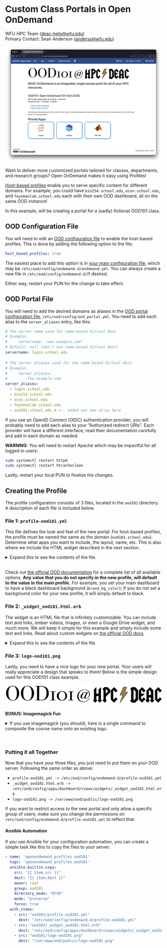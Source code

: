 # Custom Class Portals in Open OnDemand

WFU HPC Team (deac-help@wfu.edu)<br>
Primary Contact: Sean Anderson (anderss@wfu.edu)

<p align="center">
<img src="images/portal-ood101.png" alt="PHY262 Class Portal" width="640"/>
</p>

Want to deliver more customized portals tailored for classes, departments, and research groups? Open OnDemand makes it easy using Profiles!

[Host-based profiles](https://osc.github.io/ood-documentation/latest/customizations.html#automatic-profile-selection) enable you to serve specific content for different domains. For example, you could have `bio254.school.edu`, `econ.school.edu`, and `feynmanlab.school.edu` each with their own OOD dashboard, all on the same OOD instance!

In this example, will be creating a portal for a (sadly) fictional OOD101 class.


## OOD Configuration File

You will need to edit an [OOD configuration file](https://osc.github.io/ood-documentation/latest/reference/files/ondemand-d-ymls.html) to enable the host-based profiles. This is done by adding the following option to the file:

```yaml
host_based_profiles: true
```

The easiest place to add this option is in [your main configuration file](https://osc.github.io/ood-documentation/latest/reference/files/ondemand-d-ymls.html), which may be `/etc/ood/config/ondemand.d/ondemand.yml`. You can always create a new file in `/etc/ood/config/ondemand.d/`if desired.

Either way, restart your PUN for the change to take effect.


## OOD Portal File

You will need to add the desired domains as aliases in the [OOD portal configuration file](https://osc.github.io/ood-documentation/latest/reference/files/ood-portal-yml.html), `/etc/ood/config/ood_portal.yml`. You need to add each alias to the `server_aliases` entry, like this:

```yaml
# The server name used for name-based Virtual Host
# Example:
#     servername: 'www.example.com'
# Default: null (don't use name-based Virtual Host)
servername: login.school.edu

# The server aliases used for the name-based Virtual Host
# Example:
#     server_aliases:
#       - foo.example.com
server_aliases:
  - login.school.edu
  - bio254.school.edu
  - econ.school.edu
  - feynmanlab.school.edu
  - ood101.school.edu # <-- added our new alias here
```

If you use an OpenID Connect (OIDC) authentication provider, you will probably need to add each alias to your "Authorized redirect URIs". Each provider will have a different interface; read their documentation carefully and add in each domain as needed.

**WARNING**: You will need to restart Apache which may be impactful for all logged in users:

```sh
sudo systemctl restart httpd
sudo systemctl restart htcacheclean
```

Lastly, restart your local PUN to finalize the changes.


## Creating the Profile

The profile configuration consists of 3 files, located in the `ood101` directory. A description of each file is included below.


### File 1: `profile-ood101.yml`

This file defines the look and feel of the new portal. For host-based profiles, the profile must be named the same as the domain (`ood101.school.edu`). Determine what apps you want to include, the layout, name, etc. This is also where we include the HTML widget described in the next section.

<details><summary>Expand this to see the contents of the file.</summary>

```yml
profiles:
  ood101.school.edu: &ood101_profile
    dashboard_title: "OOD101 Class Portal"
    brand_bg_color: "#2c4b8c"
    dashboard_logo: "/public/logo-ood101.png"
    pinned_apps:
      - "sys/jupyter"
      - "sys/rstudio"
      - "sys/matlab"
    pinned_apps_group_by:
    dashboard_layout:
      rows:
        - columns:
          - width: 12
            widgets:
              - widget_ood101
        - columns:
          - width: 12
            widgets:
              - pinned_apps
    announcement_path:
      - "/etc/ood/config/announcements.d/ood101.md"
```

</details><br>

Check out [the official OOD documentation](https://osc.github.io/ood-documentation/latest/reference/files/ondemand-d-ymls.html#configuration-properties-with-profile-support) for a complete list of all available options. **Any value that you do not specify in the new profile, will default to the value in the main profile.** For example, you set your main dashboard to have a black dashboard background (`brand_bg_color`); if you do not set a background color for your new profile, it will simply default to black.


### File 2: `_widget_ood101.html.erb`

The widget is an HTML file that is infinitely customizable. You can include text and links, ember videos, images, or even a Google Drive widget, and much more. We will keep it simple for this example and simply include some text and links. Read about custom widgets on [the official OOD docs](https://osc.github.io/ood-documentation/latest/customizations.html#custom-layouts-in-the-dashboard).

<details><summary>Expand this to see the contents of the file.</summary>

```html
<h3>OOD101: Open OnDemand 101 (Fall 2025)</h3>

<p>
<b>HPC Center, Alumni Hall, W, 8:45 AM - 10:45 AM</b><br>
<b>Farrell Hall 105, T, 3:30 PM - 5:30 PM</b><br>
</p>

<ul>
<li><a href="https://hpc.wfu.edu" target="_blank">DEAC Cluster Homepage</a></li>
<li><a href="https://wfu.edu" target="_blank">Wake Forest University</a></li>
</ul> 

<p>Connecting computing power with powerful minds. Open OnDemand empowers students, researchers, and industry professionals with remote web access to supercomputers</p>
```

</details>


### File 3: `logo-ood101.png`

Lastly, you need to have a nice logo for your new portal. Your users will really appreciate a design that speaks to them! Below is the simple design used for this OOD101 class example.

<p align="center">
<img src="ood101/logo-ood101.png" alt="PHY262 Class Portal" width="640"/>
</p>

**BONUS: Imagemagick Fun**

<details><summary>If you use imagemagick (you should), here is a single command to composite the course name onto an existing logo.</summary>

```sh
magick \
    "images/LOGO_HPC.png" \
       -background Transparent \
       -gravity East \
       -extent 3800x520 \
       -font Bodoni-72-Smallcaps-Book \
       -fill black \
       -pointsize 500 \
       -gravity NorthWest \
       -draw 'text 0,-75 "OOD101"' \
       -pointsize 350 \
       -gravity Center \
       -draw 'text 0,0 "@"' \
    "ood101/logo-ood101.png"
```

</details>
<br><br>

### Putting it all Together

Now that you have your three files, you just need to put them on your OOD server. Following the same order as above:

- `profile-ood101.yml -> /etc/ood/config/ondemand.d/profile-ood101.yml`
- `_widget_ood101.html.erb -> /etc/ood/config/apps/dashboard/views/widgets/_widget_ood101.html.erb`
- `logo-ood101.png -> /var/www/ood/public/logo-ood101.png`

If you want to restrict access to the new portal and only allow a specific group of users, make sure you change the permissions on `/etc/ood/config/ondemand.d/profile-ood101.yml` to reflect that.


#### Ansible Automation

If you use Ansible for your configuration automation, you can create a simple task like this to copy the files to your server:

```yaml
- name: 'openondemand profiles ood101'
  tags: 'openondemand_profiles_ood101'
  ansible.builtin.copy:
    src: "{{ item.src }}" 
    dest: "{{ item.dest }}"
    owner: root
    group: ood101
    directory_mode: "0750"
    mode: "preserve"
    force: true
  with_items:
    - src: "ood101/profile-ood101.yml"
      dest: "/etc/ood/config/ondemand.d/profile-ood101.yml"
    - src: "ood101/_widget_ood101.html.erb"
      dest: "/etc/ood/config/apps/dashboard/views/widgets/_widget_ood101.html.erb"
    - src: "ood101/logo-ood101.png"
      dest: "/var/www/ood/public/logo-ood101.png"
```


